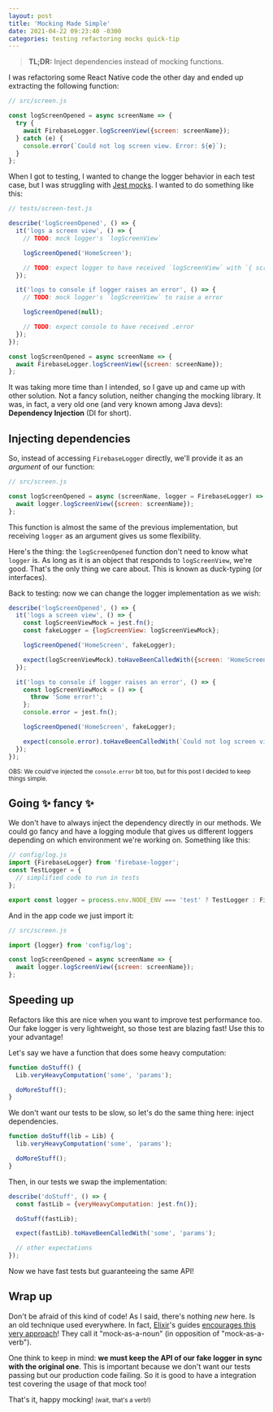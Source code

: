```yaml
---
layout: post
title: 'Mocking Made Simple'
date: 2021-04-22 09:23:40 -0300
categories: testing refactoring mocks quick-tip
---
```


> **TL;DR:** Inject dependencies instead of mocking functions.

I was refactoring some React Native code the other day and ended up extracting the following
function:

```js
// src/screen.js

const logScreenOpened = async screenName => {
  try {
    await FirebaseLogger.logScreenView({screen: screenName});
  } catch (e) {
    console.error(`Could not log screen view. Error: ${e}`);
  }
};
```

When I got to testing, I wanted to change the logger behavior in each test case, but I was
struggling with [Jest mocks][jest-mocks]. I wanted to do something like this:

```js
// tests/screen-test.js

describe('logScreenOpened', () => {
  it('logs a screen view', () => {
    // TODO: mock logger's `logScreenView`

    logScreenOpened('HomeScreen');

    // TODO: expect logger to have received `logScreenView` with `{ screen: 'HomeScreen' }`
  });

  it('logs to console if logger raises an error', () => {
    // TODO: mock logger's `logScreenView` to raise a error

    logScreenOpened(null);

    // TODO: expect console to have received .error
  });
});

const logScreenOpened = async screenName => {
  await FirebaseLogger.logScreenView({screen: screenName});
};
```

It was taking more time than I intended, so I gave up and
came up with other solution. Not a fancy solution, neither changing the mocking library. It was, in
fact, a very old one (and very known among Java devs): **Dependency Injection** (DI for short).

## Injecting dependencies

So, instead of accessing `FirebaseLogger` directly, we'll provide it as an _argument_ of our function:

```js
// src/screen.js

const logScreenOpened = async (screenName, logger = FirebaseLogger) => {
  await logger.logScreenView({screen: screenName});
};
```

This function is almost the same of the previous implementation, but receiving `logger` as an
argument gives us some flexibility.

Here's the thing: the `logScreenOpened` function don't need to know what `logger` is. As long as it
is an object that responds to `logScreenView`, we're good. That's the only thing we care about. This
is known as duck-typing (or interfaces).

Back to testing: now we can change the logger implementation as we wish:

```js
describe('logScreenOpened', () => {
  it('logs a screen view', () => {
    const logScreenViewMock = jest.fn();
    const fakeLogger = {logScreenView: logScreenViewMock};

    logScreenOpened('HomeScreen', fakeLogger);

    expect(logScreenViewMock).toHaveBeenCalledWith({screen: 'HomeScreen'});
  });

  it('logs to console if logger raises an error', () => {
    const logScreenViewMock = () => {
      throw 'Some error!';
    };
    console.error = jest.fn();

    logScreenOpened('HomeScreen', fakeLogger);

    expect(console.error).toHaveBeenCalledWith(`Could not log screen view. Error: Some error!`);
  });
});
```

<small>OBS: We could've injected the `console.error` bit too, but for this post I decided to keep things simple.</small>

## Going ✨ fancy ✨

We don't have to always inject the dependency directly in our methods. We could go fancy and have a
logging module that gives us different loggers depending on which environment we're working on.
Something like this:

```js
// config/log.js
import {FirebaseLogger} from 'firebase-logger';
const TestLogger = {
  // simplified code to run in tests
};

export const logger = process.env.NODE_ENV === 'test' ? TestLogger : FirebaseLogger;
```

And in the app code we just import it:

```js
// src/screen.js

import {logger} from 'config/log';

const logScreenOpened = async screenName => {
  await logger.logScreenView({screen: screenName});
};
```

## Speeding up

Refactors like this are nice when you want to improve test performance too. Our fake logger is very
lightweight, so those test are blazing fast! Use this to your advantage!

Let's say we have a function that does some heavy computation:

```js
function doStuff() {
  Lib.veryHeavyComputation('some', 'params');

  doMoreStuff();
}
```

We don't want our tests to be slow, so let's do the same thing here: inject dependencies.

```js
function doStuff(lib = Lib) {
  lib.veryHeavyComputation('some', 'params');

  doMoreStuff();
}
```

Then, in our tests we swap the implementation:

```js
describe('doStuff', () => {
  const fastLib = {veryHeavyComputation: jest.fn()};

  doStuff(fastLib);

  expect(fastLib).toHaveBeenCalledWith('some', 'params');

  // other expectations
});
```

Now we have fast tests but guaranteeing the same API!

## Wrap up

Don't be afraid of this kind of code! As I said, there's nothing _new_ here. Is an old technique
used everywhere. In fact, [Elixir][elixir]'s guides [encourages this very approach][elixir-mocks]!
They call it "mock-as-a-noun" (in opposition of "mock-as-a-verb").

One think to keep in mind: **we must keep the API of our fake logger in sync with the original
one**. This is important because we don't want our tests passing but our production code failing. So
it is good to have a integration test covering the usage of that mock too!

That's it, happy mocking! <small>(wait, that's a verb!)</small>

[jest-mocks]: https://jestjs.io/docs/manual-mocks
[elixir]: https://elixir-lang.org/
[elixir-mocks]: https://elixirschool.com/en/lessons/basics/testing/#test-mocks
